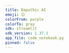 ```yaml
---
title: Empathic AI
emoji: 😊
colorFrom: purple
colorTo: gray
sdk: streamlit
sdk_version: 1.37.1
app_file: code_notebook.py
pinned: false
---
```

